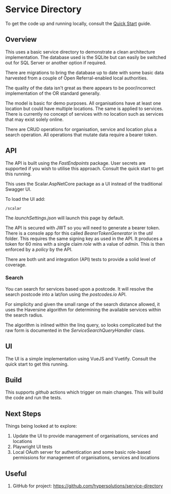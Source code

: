 # Service Directory

To get the code up and running locally, consult the [Quick Start](Readme.QuickStart.md) guide.

## Overview

This uses a basic service directory to demonstrate a clean architecture implementation. The database used is the SQLite but 
can easily be switched out for SQL Server or another option if required.

There are migrations to bring the database up to date with some basic data harvested from a couple of Open Referral-enabled local authorities.

The quality of the data isn't great as there appears to be poor/incorrect implementation of the OR standard generally.

The model is basic for demo purposes. All organisations have at least one location but could have multiple locations. The same
is applied to services. There is currently no concept of services with no location such as services that may exist solely online.

There are CRUD operations for organisation, service and location plus a search operation. All operations that mutate data require a bearer token. 

## API

The API is built using the _FastEndpoints_ package. User secrets are supported if you wish to utilise this approach. Consult the quick start to get this running.

This uses the Scalar.AspNetCore package as a UI instead of the traditional Swagger UI. 

To load the UI add:

```
/scalar
```

The _launchSettings.json_ will launch this page by default.

The API is secured with JWT so you will need to generate a bearer token. There is a console app for this called _BearerTokenGenerator_ 
in the _util_ folder. This requires the same signing key as used in the API. It produces a token for 60 mins with a single claim _role_
with a value of _admin_. This is then enforced by a _policy_ by the API.

There are both unit and integration (API) tests to provide a solid level of coverage.

### Search

You can search for services based upon a postcode. It will resolve the search postcode into a lat/lon using the _postcodes.io_ API.

For simplicity and given the small range of the search distance allowed, it uses the Haversine algorithm for determining the available 
services within the search radius.

The algorithm is inlined within the linq query, so looks complicated but the raw form is documented in the _ServiceSearchQueryHandler_ class.

## UI

The UI is a simple implementation using VueJS and Vuetify. Consult the quick start to get this running.

## Build

This supports _github_ actions which trigger on main changes. This will build the code and run the tests.

## Next Steps

Things being looked at to explore:

1. Update the UI to provide management of organisations, services and locations
2. Playwright UI tests
3. Local OAuth server for authentication and some basic role-based permissions for management of organisations, services and locations

## Useful

1. GitHub for project: https://github.com/hypersolutions/service-directory